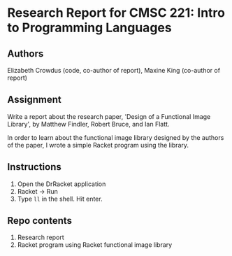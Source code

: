 # Research Report for CMSC 221: Intro to Programming Languages

## Authors
Elizabeth Crowdus (code, co-author of report), Maxine King (co-author of report)

## Assignment
Write a report about the research paper, 'Design of a Functional Image Library', by Matthew Findler, Robert Bruce, and Ian Flatt.

In order to learn about the functional image library designed by the authors of the paper, I wrote a simple Racket program using the library. 

## Instructions
1. Open the DrRacket application 
1. Racket -> Run
1. Type `ll` in the shell. Hit enter.

## Repo contents
1. Research report
1. Racket program using Racket functional image library
